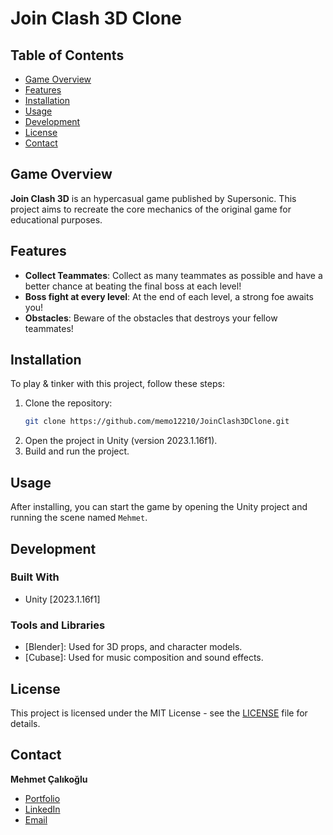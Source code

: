 # Join Clash 3D Clone
## Table of Contents
- [Game Overview](#game-overview)
- [Features](#features)
- [Installation](#installation)
- [Usage](#usage)
- [Development](#development)
- [License](#license)
- [Contact](#contact)

## Game Overview
**Join Clash 3D** is an hypercasual game published by Supersonic. This project aims to recreate the core mechanics of the original game for educational purposes. 

## Features
- **Collect Teammates**: Collect as many teammates as possible and have a better chance at beating the final boss at each level!
- **Boss fight at every level**: At the end of each level, a strong foe awaits you! 
- **Obstacles**: Beware of the obstacles that destroys your fellow teammates!

## Installation
To play & tinker with this project, follow these steps:
1. Clone the repository:
    ```bash
    git clone https://github.com/memo12210/JoinClash3DClone.git
    ```
2. Open the project in Unity (version 2023.1.16f1).
3. Build and run the project.

## Usage
After installing, you can start the game by opening the Unity project and running the scene named `Mehmet`.

## Development
### Built With
- Unity [2023.1.16f1]

### Tools and Libraries
- [Blender]: Used for 3D props, and character models.
- [Cubase]: Used for music composition and sound effects.

## License
This project is licensed under the MIT License - see the [LICENSE](LICENSE) file for details.

## Contact
**Mehmet Çalıkoğlu**
- [Portfolio](http://memocaldev.com)
- [LinkedIn](https://www.linkedin.com/in/mehmetcalikoglu/)
- [Email](mailto:memocaldev@gmail.com)


